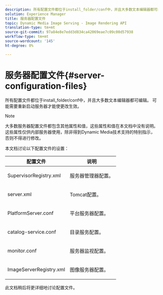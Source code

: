 ```yaml
---
description: 所有配置文件都位于install_folder/conf中，并且大多数文本编辑器都可编辑。 可能需要重新启动服务器才能使更改生效。
solution: Experience Manager
title: 服务器配置文件
topic: Dynamic Media Image Serving - Image Rendering API
translation-type: tm+mt
source-git-commit: 97a84e8e7edd3d834ca42069eae7c09c00d57938
workflow-type: tm+mt
source-wordcount: '145'
ht-degree: 0%

---
```



# 服务器配置文件{#server-configuration-files}

所有配置文件都位于install_folder/conf中，并且大多数文本编辑器都可编辑。 可能需要重新启动服务器才能使更改生效。

>[!NOTE]
>
>大多数服务器配置文件都包含其他属性和值，这些属性和值在本文档中没有说明。 这些属性仅供内部服务器使用，除非得到Dynamic Media技术支持的特别指示，否则不得进行修改。

本文档讨论以下配置文件的设置：

<table id="table_D307B20E65B742A7AC3DEBF1E650719E"> 
 <thead> 
  <tr> 
   <th class="entry"> <b>配置文件</b> </th> 
   <th class="entry"> <b>说明</b> </th> 
  </tr> 
 </thead>
 <tbody> 
  <tr> 
   <td> <p> <span class="filepath"> SupervisorRegistry.xml</span> </p> </td> 
   <td> <p>服务器管理器配置。 </p> </td> 
  </tr> 
  <tr> 
   <td> <p> <span class="filepath"> server.xml</span> </p> </td> 
   <td> <p>Tomcat配置。 </p> </td> 
  </tr> 
  <tr> 
   <td> <p> <span class="filepath"> PlatformServer.conf</span> </p> </td> 
   <td> <p>平台服务器配置。 </p> </td> 
  </tr> 
  <tr> 
   <td> <p> <span class="filepath"> catalog-service.conf</span> </p> </td> 
   <td> <p>目录服务配置。 </p> </td> 
  </tr> 
  <tr> 
   <td> <p> <span class="filepath"> monitor.conf</span> </p> </td> 
   <td> <p>服务器监视配置。 </p> </td> 
  </tr> 
  <tr> 
   <td> <p> <span class="filepath"> ImageServerRegistry.xml</span> </p> </td> 
   <td> <p>图像服务器配置。 </p> </td> 
  </tr> 
 </tbody> 
</table>

此文档稍后将更详细地讨论配置文件。
